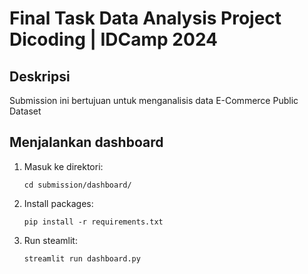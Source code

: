 # Final Task Data Analysis Project Dicoding | IDCamp 2024

## Deskripsi

Submission ini bertujuan untuk menganalisis data E-Commerce Public Dataset

## Menjalankan dashboard
1. Masuk ke direktori:

   ```shell
   cd submission/dashboard/
   ```
1. Install packages:

   ```shell
   pip install -r requirements.txt
   ```
1. Run steamlit:

   ```shell
   streamlit run dashboard.py
   ```
